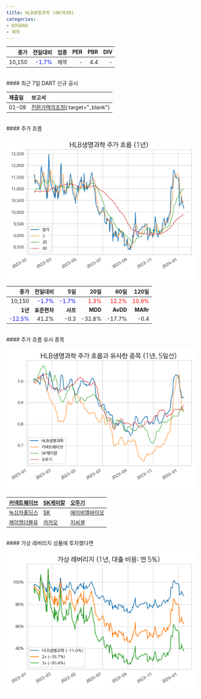 ```yaml
---
title: HLB생명과학 (067630)
categories:
- KOSDAQ
- 제약
---
```


|**종가**|**전일대비**|**업종**|**PER**|**PBR**|**DIV**|
|-------:|-----------:|-------:|------:|------:|------:|
|10,150|<span style="color: blue">-1.7%</span>|제약|-|4.4|-|

<!-- more -->

<br>
#### 최근 7일 DART 신규 공시<a id="dart"></a>


|**제출일**|**보고서**|
|:-----|:-------|
|01-08|[전환가액의조정](https://dart.fss.or.kr/dsaf001/main.do?rcpNo=20240108900469){:target="_blank"}|

<br>
#### 주가 흐름<a id="price"></a>

![067630](/assets/images/stock/067630.png)

|**종가**|**전일대비**|**5일**|**20일**|**60일**|**120일**|
|-------:|-----------:|------:|-------:|-------:|--------:|
| 10,150 | <span style="color: blue">-1.7%</span> | <span style="color: blue">-1.7%</span> | <span style="color: red">1.3%</span> | <span style="color: red">12.2%</span> | <span style="color: red">10.9%</span> |
|**1년**|**표준편차**|**샤프**|**MDD**|**AvDD**|**MARr**|
| <span style="color: blue">-12.5%</span> | 41.2% | -0.3 | -32.8% | -17.7% | -0.4 |

<br>
#### 주가 흐름 유사 종목<a id="corr"></a>

![067630](/assets/images/stock/067630_corr.png)

| [커넥트웨이브](/119860/) | [SK케미칼](/285130/) | [오뚜기](/007310/) |
|:---------------------------------------|:---------------------------------------|:---------------------------------------|
| [녹십자홀딩스](/005250/) | [SK](/034730/) | [에이비엘바이오](/298380/) |
| [케이엠더블유](/032500/) | [카카오](/035720/) | [지씨셀](/144510/) |

<br>
#### 가상 레버리지 상품에 투자했다면<a id="2x"></a>

![067630](/assets/images/stock/067630_2x.png)

[^corr]: 상관계수를 이용하여 분석하였습니다.